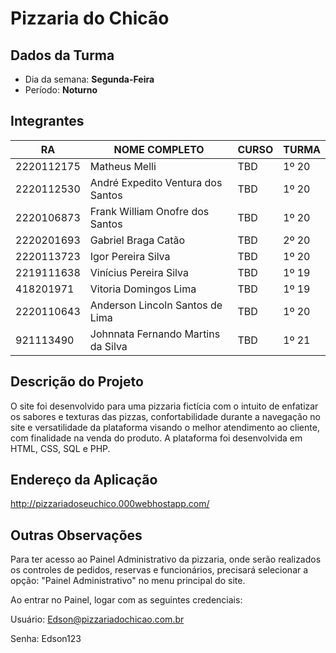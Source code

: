 # **Pizzaria do Chicão**

## Dados da Turma
* Dia da semana: **Segunda-Feira**
* Período: **Noturno**

## Integrantes
| RA   | NOME COMPLETO | CURSO | TURMA |
|------|---------------|-------|-------|
| 2220112175  | Matheus Melli  | TBD  | 1º 20    |
| 2220112530  | André Expedito Ventura dos Santos    | TBD  | 1º 20    |
| 2220106873  | Frank William Onofre dos Santos   | TBD  | 1º 20   |
| 2220201693  | Gabriel Braga Catão   | TBD  | 2º 20    |
| 2220113723  | Igor Pereira Silva   | TBD  | 1º 20    |
| 2219111638  | Vinícius Pereira Silva   | TBD  | 1º 19    |
| 418201971  | Vitoria Domingos Lima   | TBD  | 1º 19    |
| 2220110643  | Anderson Lincoln Santos de Lima   | TBD  | 1º 20    |
| 921113490  | Johnnata Fernando Martins da Silva   | TBD  | 1º 21    |

## Descrição do Projeto
O site foi desenvolvido para uma pizzaria fictícia com o intuito de enfatizar os sabores e texturas das pizzas, confortabilidade durante a navegação no site e versatilidade da plataforma visando o melhor atendimento ao cliente, com finalidade na venda do produto. A plataforma foi desenvolvida em HTML, CSS, SQL e PHP.

## Endereço da Aplicação

http://pizzariadoseuchico.000webhostapp.com/

## Outras Observações
Para ter acesso ao Painel Administrativo da pizzaria, onde serão realizados os controles de pedidos, reservas e funcionários, precisará selecionar a opção: "Painel Administrativo" no menu principal do site.

Ao entrar no Painel, logar com as seguintes credenciais:

Usuário: Edson@pizzariadochicao.com.br

Senha: Edson123
